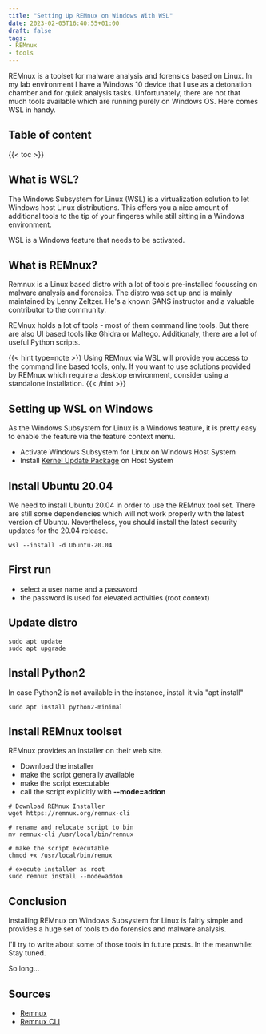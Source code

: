 ```yaml
---
title: "Setting Up REMnux on Windows With WSL"
date: 2023-02-05T16:40:55+01:00
draft: false
tags: 
- REMnux
- tools 
---
```


REMnux is a toolset for malware analysis and forensics based on Linux. In my lab environment I have a Windows 10 device that I use as a detonation chamber and for quick analysis tasks. Unfortunately, there are not that much tools available which are running purely on Windows OS. Here comes WSL in handy. 

<!--more-->
## Table of content 
{{< toc >}}

## What is WSL?
The Windows Subsystem for Linux (WSL) is a virtualization solution to let Windows host Linux distributions. This offers you a nice amount of additional tools to the tip of your fingeres while still sitting in a Windows environment. 

WSL is a Windows feature that needs to be activated. 

## What is REMnux?
Remnux is a Linux based distro with a lot of tools pre-installed focussing on malware analysis and forensics. The distro was set up and is mainly maintained by Lenny Zeltzer. He's a known SANS instructor and a valuable contributor to the community. 

REMnux holds a lot of tools - most of them command line tools. But there are also UI based tools like Ghidra or Maltego. Additionaly, there are a lot of useful Python scripts. 

{{< hint type=note >}}
Using REMnux via WSL will provide you access to the command line based tools, only. If you want to use solutions provided by REMnux which require a desktop environment, consider using a standalone installation. 
{{< /hint >}}


## Setting up WSL on Windows 
As the Windows Subsystem for Linux is a Windows feature, it is pretty easy to enable the feature via the feature context menu. 

- Activate Windows Subsystem for Linux on Windows Host System 
- Install [Kernel Update Package](https://learn.microsoft.com/en-us/windows/wsl/install-manual) on Host System 


## Install Ubuntu 20.04 
We need to install Ubuntu 20.04 in order to use the REMnux tool set. There are still some dependencies which will not work properly with the latest version of Ubuntu. Nevertheless, you should install the latest security updates for the 20.04 release. 

```
wsl --install -d Ubuntu-20.04 
```

## First run 
- select a user name and a password
- the password is used for elevated activities (root context)

## Update distro 
```
sudo apt update 
sudo apt upgrade 
```

## Install Python2
In case Python2 is not available in the instance, install it via "apt install"

```
sudo apt install python2-minimal 
```

## Install REMnux toolset 
REMnux provides an installer on their web site. 
- Download the installer 
- make the script generally available 
- make the script executable 
- call the script explicitly with **--mode=addon** 

```
# Download REMnux Installer 
wget https://remnux.org/remnux-cli

# rename and relocate script to bin 
mv remnux-cli /usr/local/bin/remnux 

# make the script executable 
chmod +x /usr/local/bin/remux 

# execute installer as root 
sudo remnux install --mode=addon 
```

## Conclusion 
Installing REMnux on Windows Subsystem for Linux is fairly simple and provides a huge set of tools to do forensics and malware analysis. 

I'll try to write about some of those tools in future posts. In the meanwhile: Stay tuned. 

So long... 

## Sources 
- [Remnux](https://remnux.org)
- [Remnux CLI](https://remnux.org/remnux-cli)


